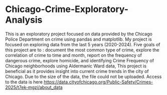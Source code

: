 # Chicago-Crime-Exploratory-Analysis
This is an exploratory project focused on data provided by the Chicago Police Department on crime using pandas and matplotlib. My project is focused on exploring data from the last 5 years (2020-2024). Five goals of this project are to : 
document the most common type of crime,
explore the correlation of crime to time and month,
report on the frequency of dangerous crime,
explore homicide, and
identifying Crime Frequency of Chicago neighborhoods using Aldermanic Ward data,
This project is beneficial as it provides insight into current crime trends in the city of Chicago. 
Due to the size of the data, the file could not be uploaded. Access to the data is here https://data.cityofchicago.org/Public-Safety/Crimes-2025/t7ek-mgzi/about_data
